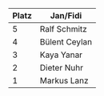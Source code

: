 Platz | Jan/Fidi |
------ | ------|
5      |Ralf Schmitz|
4      |Bülent Ceylan| 
3      |Kaya Yanar| 
2      |Dieter Nuhr| 
1      |Markus Lanz| 

